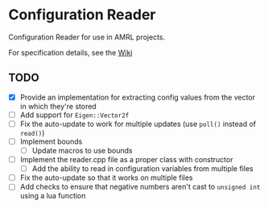 # Configuration Reader
Configuration Reader for use in AMRL projects.

For specification details, see the [Wiki](https://github.com/umass-amrl/ConfigurationReader/wiki)

## TODO
- [x] Provide an implementation for extracting config values from the vector in which they're stored
- [ ] Add support for `Eigen::Vector2f`
- [ ] Fix the auto-update to work for multiple updates (use `poll()` instead of `read()`)
- [ ] Implement bounds
    - [ ] Update macros to use bounds
- [ ] Implement the reader.cpp file as a proper class with constructor
    - [ ] Add the ability to read in configuration variables from multiple files
- [ ] Fix the auto-update so that it works on multiple files
- [ ] Add checks to ensure that negative numbers aren't cast to `unsigned int` using a lua function